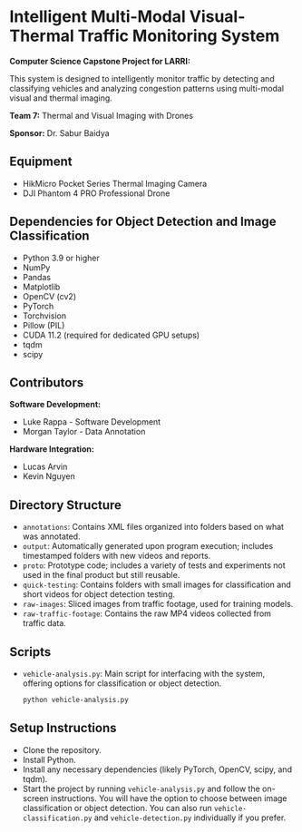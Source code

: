 # Intelligent Multi-Modal Visual-Thermal Traffic Monitoring System

**Computer Science Capstone Project for LARRI:**

This system is designed to intelligently monitor traffic by detecting and classifying vehicles and analyzing congestion patterns using multi-modal visual and thermal imaging.

**Team 7:** Thermal and Visual Imaging with Drones

**Sponsor:** Dr. Sabur Baidya

## Equipment

- HikMicro Pocket Series Thermal Imaging Camera
- DJI Phantom 4 PRO Professional Drone

## Dependencies for Object Detection and Image Classification

- Python 3.9 or higher
- NumPy
- Pandas
- Matplotlib
- OpenCV (cv2)
- PyTorch
- Torchvision
- Pillow (PIL)
- CUDA 11.2 (required for dedicated GPU setups)
- tqdm
- scipy

## Contributors

**Software Development:**
- Luke Rappa - Software Development
- Morgan Taylor - Data Annotation

**Hardware Integration:**
- Lucas Arvin
- Kevin Nguyen

## Directory Structure

- `annotations`: Contains XML files organized into folders based on what was annotated.
- `output`: Automatically generated upon program execution; includes timestamped folders with new videos and reports.
- `proto`: Prototype code; includes a variety of tests and experiments not used in the final product but still reusable.
- `quick-testing`: Contains folders with small images for classification and short videos for object detection testing.
- `raw-images`: Sliced images from traffic footage, used for training models.
- `raw-traffic-footage`: Contains the raw MP4 videos collected from traffic data.

## Scripts

- `vehicle-analysis.py`: Main script for interfacing with the system, offering options for classification or object detection.
  ```bash
  python vehicle-analysis.py

## Setup Instructions

- Clone the repository.
- Install Python.
- Install any necessary dependencies (likely PyTorch, OpenCV, scipy, and tqdm).
- Start the project by running `vehicle-analysis.py` and follow the on-screen instructions. You will have the option to choose between image classification or object detection. You can also run `vehicle-classification.py` and `vehicle-detection.py` individually if you prefer.

